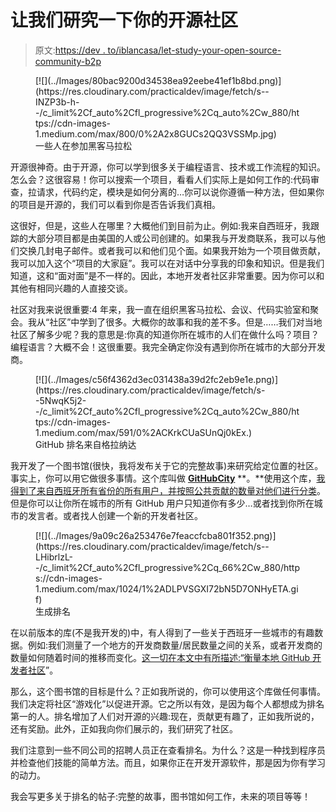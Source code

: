 # 让我们研究一下你的开源社区

> 原文:[https://dev . to/iblancasa/let-study-your-open-source-community-b2p](https://dev.to/iblancasa/lets-study-your-open-source-community-b2p)

<figure>[![](../Images/80bac9200d34538ea92eebe41ef1b8bd.png)](https://res.cloudinary.com/practicaldev/image/fetch/s--INZP3b-h--/c_limit%2Cf_auto%2Cfl_progressive%2Cq_auto%2Cw_880/https://cdn-images-1.medium.com/max/800/0%2A2x8GUCs2QQ3VSSMp.jpg) 

<figcaption>一些人在参加黑客马拉松</figcaption>

</figure>

开源很神奇。由于开源，你可以学到很多关于编程语言、技术或工作流程的知识。怎么会？这很容易！你可以搜索一个项目，看看人们实际上是如何工作的:代码审查，拉请求，代码约定，模块是如何分离的…你可以说你遵循一种方法，但如果你的项目是开源的，我们可以看到你是否告诉我们真相。

这很好，但是，这些人在哪里？大概他们到目前为止。例如:我来自西班牙，我跟踪的大部分项目都是由美国的人或公司创建的。如果我与开发商联系，我可以与他们交换几封电子邮件。或者我可以和他们见个面。如果我开始为一个项目做贡献，我可以加入这个“项目的大家庭”。我可以在对话中分享我的印象和知识。但是我们知道，这和“面对面”是不一样的。因此，本地开发者社区非常重要。因为你可以和其他有相同兴趣的人直接交谈。

社区对我来说很重要:4 年来，我一直在组织黑客马拉松、会议、代码实验室和聚会。我从“社区”中学到了很多。大概你的故事和我的差不多。但是……我们对当地社区了解多少呢？我的意思是:你真的知道你所在城市的人们在做什么吗？项目？编程语言？大概不会！这很重要。我完全确定你没有遇到你所在城市的大部分开发商。

<figure>[![](../Images/c56f4362d3ec031438a39d2fc2eb9e1e.png)](https://res.cloudinary.com/practicaldev/image/fetch/s--5NwqK5j2--/c_limit%2Cf_auto%2Cfl_progressive%2Cq_auto%2Cw_880/https://cdn-images-1.medium.com/max/591/0%2ACKrkCUaSUnQj0kEx.) 

<figcaption>GitHub 排名来自格拉纳达</figcaption>

</figure>

我开发了一个图书馆(很快，我将发布关于它的完整故事)来研究给定位置的社区。事实上，你可以用它做很多事情。这个库叫做 [**GitHubCity**](https://github.com/iblancasa/GitHubCity) **。**使用这个库，[我得到了来自西班牙所有省份的所有用户，并按照公共贡献的数量对他们进行分类](https://github.com/iblancasa/GitHubRankingsSpain)。但是你可以让你所在城市的所有 GitHub 用户只知道你有多少…或者找到你所在城市的发言者。或者找人创建一个新的开发者社区。

<figure>[![](../Images/9a09c26a253476e7feaccfcba801f352.png)](https://res.cloudinary.com/practicaldev/image/fetch/s--LHibrlzL--/c_limit%2Cf_auto%2Cfl_progressive%2Cq_66%2Cw_880/https://cdn-images-1.medium.com/max/1024/1%2ADLPVSGXI72bN5D7ONHyETA.gif) 

<figcaption>生成排名</figcaption>

</figure>

在以前版本的库(不是我开发的)中，有人得到了一些关于西班牙一些城市的有趣数据。例如:我们测量了一个地方的开发商数量/居民数量之间的关系，或者开发商的数量如何随着时间的推移而变化。[这一切在本文中有所描述:“衡量本地 GitHub 开发者社区](https://arxiv.org/abs/1501.06857)”。

那么，这个图书馆的目标是什么？正如我所说的，你可以使用这个库做任何事情。我们决定将社区“游戏化”以促进开源。它之所以有效，是因为每个人都想成为排名第一的人。排名增加了人们对开源的兴趣:现在，贡献更有趣了，正如我所说的，还有奖励。此外，正如我向你们展示的，我们研究了社区。

我们注意到一些不同公司的招聘人员正在查看排名。为什么？这是一种找到程序员并检查他们技能的简单方法。而且，如果你正在开发开源软件，那是因为你有学习的动力。

我会写更多关于排名的帖子:完整的故事，图书馆如何工作，未来的项目等等！